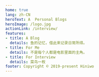 ```yaml
---
home: true
lang: zh-CN
heroText: A  Personal Blogs
heroImage: /logo.jpg
actionLink: /interview/
features:
- title: A Blog
  details: 鱼的记忆，借此来记录日常所得。
- title: For Me
  details: 不是每个人都是电影里面的主角。
- title: For Interview
  details: 菜鸟一枚
footer: Copyright © 2019-present Hiniwo
---
```

